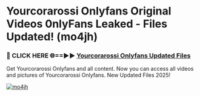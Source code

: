 # Yourcorarossi Onlyfans Original Videos 0nlyFans Leaked - Files Updated! (mo4jh)

<h3>🔴 CLICK HERE 🌐==►► <a href="https://tinyurl.com/ehrbuxhb" rel="nofollow">Yourcorarossi Onlyfans Updated Files</a></h3>

Get Yourcorarossi Onlyfans and all content. Now you can access all videos and pictures of Yourcorarossi Onlyfans. New Updated Files 2025!

[![mo4jh](https://i.imgur.com/lVYEuWS.gif)](https://tinyurl.com/ehrbuxhb)
